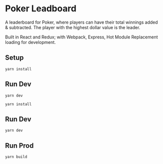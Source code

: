 # Poker Leadboard

A leaderboard for Poker, where players can have their total winnings added & subtracted. The player with the highest dollar value is the leader.

Built in React and Redux; with Webpack, Express, Hot Module Replacement loading for development.

## Setup

`yarn install`

## Run Dev

`yarn dev`

`yarn install`

## Run Dev

`yarn dev`

## Run Prod

`yarn build`
